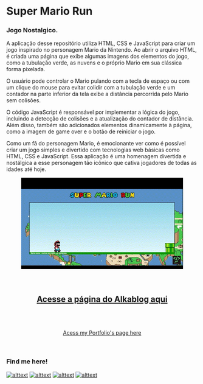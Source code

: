 # Super Mario Run
### Jogo Nostalgico.

A aplicação desse repositório utiliza HTML, CSS e JavaScript para criar um jogo inspirado no personagem Mario da Nintendo.
Ao abrir o arquivo HTML, é criada uma página que exibe algumas imagens dos elementos do jogo, como a tubulação verde, as nuvens e o próprio Mario em sua clássica forma pixelada.

O usuário pode controlar o Mario pulando com a tecla de espaço ou com um clique do mouse para evitar colidir com a tubulação verde e um contador na parte inferior da tela exibe a distância percorrida pelo Mario sem colisões.

O código JavaScript é responsável por implementar a lógica do jogo, incluindo a detecção de colisões e a atualização do contador de distância.
Além disso, também são adicionados elementos dinamicamente à página, como a imagem de game over e o botão de reiniciar o jogo.

Como um fã do personagem Mario, é emocionante ver como é possível criar um jogo simples e divertido com tecnologias web básicas como HTML, CSS e JavaScript.
Essa aplicação é uma homenagem divertida e nostálgica a esse personagem tão icônico que cativa jogadores de todas as idades até hoje.

<div align="center">

![portfolio image](https://github.com/Jof92/supermariorun.github.io/blob/main/img/super%20mario%20run.gif) <br><br><br>
 
## <a href="https://github.com/Jof92/supermariorun.github.io/blob/main/index.html"> Acesse a página do Alkablog aqui</a> <br><br><br>

</div> 
<div align="center">
<a href="https://jof92.github.io/jofPortfolio.github.io/switch_index.html"> Acess my Portfolio's page here </a> <br><br><br>
</div>

### Find me here!


[![alttext](https://img.icons8.com/color/48/linkedin-circled--v1.png)](https://www.linkedin.com/in/jof-frota/) [![alttext](https://img.icons8.com/cute-clipart/48/instagram-new.png)](https://www.instagram.com/js.frota/) [![alttext](https://img.icons8.com/color/48/whatsapp--v1.png)](https://wa.me/+5585996204919) [![alttext](https://img.icons8.com/color/48/apple-mail.png)](jof@frota@hotmail.com)
